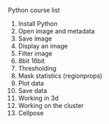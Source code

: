Python course list

1.	Install Python
2.	Open image and metadata
3.	Save image
4.	Display an image
5.	Filter image
6.	8bit 16bit
7.	Thresholding
8.	Mask statistics (regionprops)
9.	Plot data
10.	Save data
11.	Working in 3d 
12.	Working on the cluster
13.	Cellpose 
